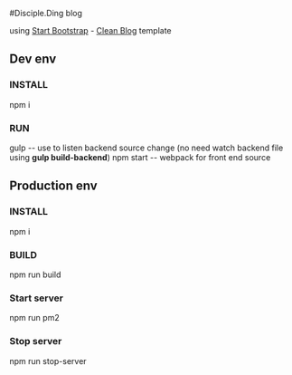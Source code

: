 #Disciple.Ding blog

using [Start Bootstrap](http://startbootstrap.com/) - [Clean Blog](http://startbootstrap.com/template-overviews/clean-blog/) template

## Dev env
### INSTALL
npm i

### RUN
gulp -- use to listen backend source change (no need watch backend file using **gulp build-backend**)
npm start -- webpack for front end source

## Production env
### INSTALL
npm i

### BUILD
npm run build

### Start server
npm run pm2

### Stop server
npm run stop-server
